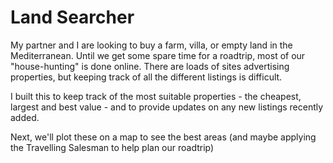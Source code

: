# Land Searcher

My partner and I are looking to buy a farm, villa, or empty land in the Mediterranean. Until we get some spare time for a roadtrip, most of our "house-hunting" is done online. There are loads of sites advertising properties, but keeping track of all the different listings is difficult.

I built this to keep track of the most suitable properties - the cheapest, largest and best value - and to provide updates on any new listings recently added.

Next, we'll plot these on a map to see the best areas (and maybe applying the Travelling Salesman to help plan our roadtrip)
